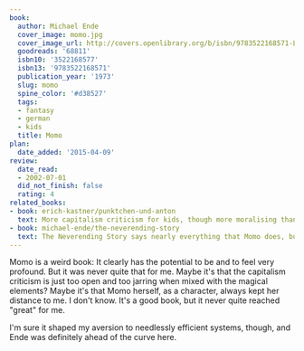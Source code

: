 ```yaml
---
book:
  author: Michael Ende
  cover_image: momo.jpg
  cover_image_url: http://covers.openlibrary.org/b/isbn/9783522168571-L.jpg
  goodreads: '68811'
  isbn10: '3522168577'
  isbn13: '9783522168571'
  publication_year: '1973'
  slug: momo
  spine_color: '#d38527'
  tags:
  - fantasy
  - german
  - kids
  title: Momo
plan:
  date_added: '2015-04-09'
review:
  date_read:
  - 2002-07-01
  did_not_finish: false
  rating: 4
related_books:
- book: erich-kastner/punktchen-und-anton
  text: More capitalism criticism for kids, though more moralising than practical.
- book: michael-ende/the-neverending-story
  text: The Neverending Story says nearly everything that Momo does, but does it better, in my opinion.
---
```

Momo is a weird book: It clearly has the potential to be and to feel very profound. But it was never quite that for me.
Maybe it's that the capitalism criticism is just too open and too jarring when mixed with the magical elements? Maybe
it's that Momo herself, as a character, always kept her distance to me. I don't know. It's a good book, but it never
quite reached "great" for me.

I'm sure it shaped my aversion to needlessly efficient systems, though, and Ende was definitely ahead of the curve here.

